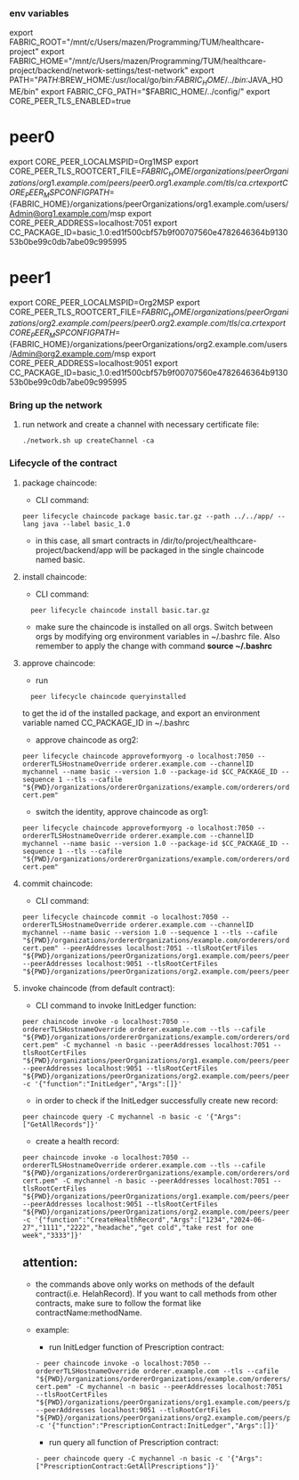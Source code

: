 ### env variables 

export FABRIC_ROOT="/mnt/c/Users/mazen/Programming/TUM/healthcare-project"
export FABRIC_HOME="/mnt/c/Users/mazen/Programming/TUM/healthcare-project/backend/network-settings/test-network"
export PATH="$PATH:$BREW_HOME:/usr/local/go/bin:$FABRIC_HOME/../bin:$JAVA_HOME/bin"
export FABRIC_CFG_PATH="$FABRIC_HOME/../config/"
export CORE_PEER_TLS_ENABLED=true

# peer0
export CORE_PEER_LOCALMSPID=Org1MSP
export CORE_PEER_TLS_ROOTCERT_FILE=${FABRIC_HOME}/organizations/peerOrganizations/org1.example.com/peers/peer0.org1.example.com/tls/ca.crt
export CORE_PEER_MSPCONFIGPATH=${FABRIC_HOME}/organizations/peerOrganizations/org1.example.com/users/Admin@org1.example.com/msp
export CORE_PEER_ADDRESS=localhost:7051
export CC_PACKAGE_ID=basic_1.0:ed1f500cbf57b9f00707560e4782646364b913053b0be99c0db7abe09c995995

# peer1
export CORE_PEER_LOCALMSPID=Org2MSP
export CORE_PEER_TLS_ROOTCERT_FILE=${FABRIC_HOME}/organizations/peerOrganizations/org2.example.com/peers/peer0.org2.example.com/tls/ca.crt
export CORE_PEER_MSPCONFIGPATH=${FABRIC_HOME}/organizations/peerOrganizations/org2.example.com/users/Admin@org2.example.com/msp
export CORE_PEER_ADDRESS=localhost:9051
export CC_PACKAGE_ID=basic_1.0:ed1f500cbf57b9f00707560e4782646364b913053b0be99c0db7abe09c995995

### Bring up the network
1. run network and create a channel with necessary certificate file:

    ```
    ./network.sh up createChannel -ca
    ```

### Lifecycle of the contract

1. package chaincode:

    - CLI command:

    ```
    peer lifecycle chaincode package basic.tar.gz --path ../../app/ --lang java --label basic_1.0
    ```
      
    - in this case, all smart contracts in /dir/to/project/healthcare-project/backend/app will be packaged in the single chaincode named basic.

1. install chaincode:
    - CLI command:


    ```
      peer lifecycle chaincode install basic.tar.gz
    ```
    
    - make sure the chaincode is installed on all orgs. Switch between orgs by modifying org environment variables in ~/.bashrc file. Also remember to apply the change with command **source ~/.bashrc**

2. approve chaincode:

    - run
      
    ```
      peer lifecycle chaincode queryinstalled
    ```

    to get the id of the installed package, and export an environment variable named CC_PACKAGE_ID in ~/.bashrc
    - approve chaincode as org2:
      
    ```
    peer lifecycle chaincode approveformyorg -o localhost:7050 --ordererTLSHostnameOverride orderer.example.com --channelID mychannel --name basic --version 1.0 --package-id $CC_PACKAGE_ID --sequence 1 --tls --cafile "${PWD}/organizations/ordererOrganizations/example.com/orderers/orderer.example.com/msp/tlscacerts/tlsca.example.com-cert.pem"
    ```
    
    - switch the identity, approve chaincode as org1:
    
    ```
    peer lifecycle chaincode approveformyorg -o localhost:7050 --ordererTLSHostnameOverride orderer.example.com --channelID mychannel --name basic --version 1.0 --package-id $CC_PACKAGE_ID --sequence 1 --tls --cafile "${PWD}/organizations/ordererOrganizations/example.com/orderers/orderer.example.com/msp/tlscacerts/tlsca.example.com-cert.pem"
    ```

4. commit chaincode:

    - CLI command:
    
    ```
    peer lifecycle chaincode commit -o localhost:7050 --ordererTLSHostnameOverride orderer.example.com --channelID mychannel --name basic --version 1.0 --sequence 1 --tls --cafile "${PWD}/organizations/ordererOrganizations/example.com/orderers/orderer.example.com/msp/tlscacerts/tlsca.example.com-cert.pem" --peerAddresses localhost:7051 --tlsRootCertFiles "${PWD}/organizations/peerOrganizations/org1.example.com/peers/peer0.org1.example.com/tls/ca.crt" --peerAddresses localhost:9051 --tlsRootCertFiles "${PWD}/organizations/peerOrganizations/org2.example.com/peers/peer0.org2.example.com/tls/ca.crt"
    ```

5. invoke chaincode (from default contract):

    - CLI command to invoke InitLedger function:
    
    ```
    peer chaincode invoke -o localhost:7050 --ordererTLSHostnameOverride orderer.example.com --tls --cafile "${PWD}/organizations/ordererOrganizations/example.com/orderers/orderer.example.com/msp/tlscacerts/tlsca.example.com-cert.pem" -C mychannel -n basic --peerAddresses localhost:7051 --tlsRootCertFiles "${PWD}/organizations/peerOrganizations/org1.example.com/peers/peer0.org1.example.com/tls/ca.crt" --peerAddresses localhost:9051 --tlsRootCertFiles "${PWD}/organizations/peerOrganizations/org2.example.com/peers/peer0.org2.example.com/tls/ca.crt" -c '{"function":"InitLedger","Args":[]}'
    ```
    
    - in order to check if the InitLedger successfully create new record:
    
    ```
    peer chaincode query -C mychannel -n basic -c '{"Args":["GetAllRecords"]}'
    ```

    
    - create a health record:
    
    ```
    peer chaincode invoke -o localhost:7050 --ordererTLSHostnameOverride orderer.example.com --tls --cafile "${PWD}/organizations/ordererOrganizations/example.com/orderers/orderer.example.com/msp/tlscacerts/tlsca.example.com-cert.pem" -C mychannel -n basic --peerAddresses localhost:7051 --tlsRootCertFiles "${PWD}/organizations/peerOrganizations/org1.example.com/peers/peer0.org1.example.com/tls/ca.crt" --peerAddresses localhost:9051 --tlsRootCertFiles "${PWD}/organizations/peerOrganizations/org2.example.com/peers/peer0.org2.example.com/tls/ca.crt" -c '{"function":"CreateHealthRecord","Args":["1234","2024-06-27","1111","2222","headache","get cold","take rest for one week","3333"]}'
    ```

    ## attention: 

    - the commands above only works on methods of the default contract(i.e. HelahRecord). If you want to call methods from other contracts, make sure to follow the format like contractName:methodName.

    - example: 
        - run InitLedger function of Prescription contract:
        
        ```
        - peer chaincode invoke -o localhost:7050 --ordererTLSHostnameOverride orderer.example.com --tls --cafile "${PWD}/organizations/ordererOrganizations/example.com/orderers/orderer.example.com/msp/tlscacerts/tlsca.example.com-cert.pem" -C mychannel -n basic --peerAddresses localhost:7051 --tlsRootCertFiles "${PWD}/organizations/peerOrganizations/org1.example.com/peers/peer0.org1.example.com/tls/ca.crt" --peerAddresses localhost:9051 --tlsRootCertFiles "${PWD}/organizations/peerOrganizations/org2.example.com/peers/peer0.org2.example.com/tls/ca.crt" -c '{"function":"PrescriptionContract:InitLedger","Args":[]}'
        ```
  
        
        - run query all function of Prescription contract:
        
        ```
        - peer chaincode query -C mychannel -n basic -c '{"Args":["PrescriptionContract:GetAllPrescriptions"]}'
        ```
